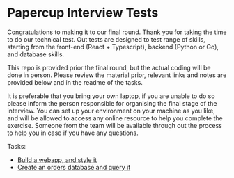 # Papercup Interview Tests 

Congratulations to making it to our final round. Thank you for taking the time to do our technical test. Out tests
are designed to test range of skills, starting from the front-end (React + Typescript), backend (Python or Go), and
database skills. 

This repo is provided prior the final round, but the actual coding will be done in person. Please review the material prior,
relevant links and notes are provided below and in the readme of the tasks.

It is preferable that you bring your own laptop, if you are unable to do so please inform the person 
responsible for organising the final stage of the interview. You can set up your environment on your machine as you like,
and will be allowed to access any online resource to help you complete the exercise. Someone from the team will be available
through out the process to help you in case if you have any questions.

Tasks:
- [Build a webapp, and style it](/drinks_vehicles)
- [Create an orders database and query it](/cups_database)